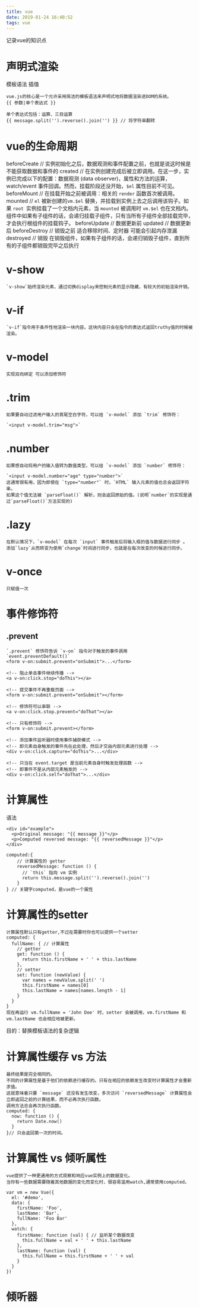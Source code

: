```yaml
---
title: vue
date: 2019-01-24 16:40:52
tags: vue
---
```


记录vue的知识点

<!-- more -->

# 声明式渲染
模板语法
插值

```
vue.js的核心是一个允许采用简洁的模板语法来声明式地将数据渲染进DOM的系统。
{{ 参数|单个表达式 }}

单个表达式包括：运算、三目运算
{{ message.split('').reverse().join('') }} // 将字符串翻转
```



# vue的生命周期

beforeCreate // 实例初始化之后，数据观测和事件配置之前，也就是说这时候是不能获取数据和事件的
created // 在实例创建完成后被立即调用。在这一步，实例已完成以下的配置：数据观测 (data observer)，属性和方法的运算，watch/event 事件回调。然而，挂载阶段还没开始，`$el` 属性目前不可见。
beforeMount // 在挂载开始之前被调用：相关的 `render` 函数首次被调用。
mounted // `el` 被新创建的`vm.$el` 替换，并挂载到实例上去之后调用该钩子。如果 `root `实例挂载了一个文档内元素，当 `mounted` 被调用时 `vm.$el` 也在文档内。组件中如果有子组件的话，会递归挂载子组件，只有当所有子组件全部挂载完毕，才会执行根组件的挂载钩子。
beforeUpdate // 数据更新前
updated // 数据更新后
beforeDestroy // 销毁之前 适合移除时间、定时器 可能会引起内存泄漏
destroyed // 销毁 在销毁组件，如果有子组件的话，会递归销毁子组件，直到所有的子组件都销毁完毕之后执行

# v-show

```
`v-show`始终渲染元素，通过切换display来控制元素的显示隐藏，有较大的初始渲染开销。
```

# v-if
```
`v-if`指令用于条件性地渲染一块内容。这块内容只会在指令的表达式返回truthy值的时候被渲染。
```

# v-model

```
实现双向绑定 可以添加修饰符
```

# .trim

```
如果要自动过滤用户输入的首尾空白字符，可以给 `v-model` 添加 `trim` 修饰符：

`<input v-model.trim="msg">`
```

# .number 

```
如果想自动将用户的输入值转为数值类型，可以给 `v-model` 添加 `number` 修饰符：

`<input v-model.number="age" type="number">`
这通常很有用，因为即使在 `type="number"` 时，`HTML` 输入元素的值也总会返回字符串。
如果这个值无法被 `parseFloat()` 解析，则会返回原始的值。(说明`number`的实现是通过`parseFloat()`方法实现的)
```

# .lazy

```
在默认情况下，`v-model` 在每次 `input` 事件触发后将输入框的值与数据进行同步 。
添加`lazy`从而转变为使用`change`时间进行同步，也就是在每次改变的时候进行同步。
```

# v-once

```
只赋值一次
```

# 事件修饰符
## .prevent

```
`.prevent` 修饰符告诉 `v-on` 指令对于触发的事件调用 `event.preventDefault()`
<form v-on:submit.prevent="onSubmit">...</form>
```
```
<!-- 阻止单击事件继续传播 -->
<a v-on:click.stop="doThis"></a>

<!-- 提交事件不再重载页面 -->
<form v-on:submit.prevent="onSubmit"></form>

<!-- 修饰符可以串联 -->
<a v-on:click.stop.prevent="doThat"></a>

<!-- 只有修饰符 -->
<form v-on:submit.prevent></form>

<!-- 添加事件监听器时使用事件捕获模式 -->
<!-- 即元素自身触发的事件先在此处理，然后才交由内部元素进行处理 -->
<div v-on:click.capture="doThis">...</div>

<!-- 只当在 event.target 是当前元素自身时触发处理函数 -->
<!-- 即事件不是从内部元素触发的 -->
<div v-on:click.self="doThat">...</div>

```

# 计算属性

语法
```
<div id="example">
  <p>Original message: "{{ message }}"</p>
  <p>Computed reversed message: "{{ reversedMessage }}"</p>
</div>

computed:{
    // 计算属性的 getter
    reversedMessage: function () {
      // `this` 指向 vm 实例
      return this.message.split('').reverse().join('')
    }
} // 关键字computed，是vue的一个属性
```

# 计算属性的setter

```
计算属性默认只有getter,不过在需要时你也可以提供一个setter
computed: {
  fullName: { // 计算属性
    // getter
    get: function () {
      return this.firstName + ' ' + this.lastName
    },
    // setter
    set: function (newValue) {
      var names = newValue.split(' ')
      this.firstName = names[0]
      this.lastName = names[names.length - 1]
    }
  }
}
现在再运行 vm.fullName = 'John Doe' 时，setter 会被调用，vm.firstName 和 vm.lastName 也会相应地被更新。
```

目的：替换模板语法的复杂逻辑

# 计算属性缓存 vs 方法

```
最终结果是完全相同的。
不同的计算属性是基于他们的依赖进行缓存的。只有在相应的依赖发生改变时计算属性才会重新求值。
这就意味着只要 `message` 还没有发生改变，多次访问 `reversedMessage` 计算属性会立即返回之前的计算结果，而不必再次执行函数。
调用方法总会再次执行函数。
computed: {
  now: function () {
    return Date.now()
  }
}// 只会返回第一次的时间。
```

# 计算属性 vs 倾听属性

```
vue提供了一种更通用的方式观察和响应vue实例上的数据变化。
当你有一些数据需要随着其他数据的变化而变化时，很容易滥用watch,通常使用computed。

var vm = new Vue({
  el: '#demo',
  data: {
    firstName: 'Foo',
    lastName: 'Bar',
    fullName: 'Foo Bar'
  },
  watch: {
    firstName: function (val) { // 监听某个数据改变
      this.fullName = val + ' ' + this.lastName
    },
    lastName: function (val) {
      this.fullName = this.firstName + ' ' + val
    }
  }
})
```

# 倾听器

